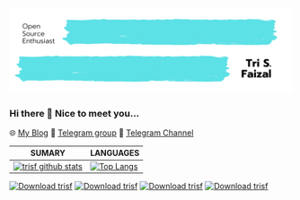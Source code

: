 <img src="https://raw.githubusercontent.com/trisfaizal/trisfaizal/master/banner.png"/>

### Hi there 👋 Nice to meet you... 

🌐 [My Blog](https://trisf.my.id) 💬 [Telegram group](https://t.me/dauntlessfaction) 🔭 [Telegram Channel](https://t.me/trisfproject)

| **SUMARY**                                                                                                                                              | **LANGUAGES**                                                                                                                                         |
| ------------------------------------------------------------------------------------------------------------------------------------------------------- | ----------------------------------------------------------------------------------------------------------------------------------------------------- |
| [![trisf github stats](https://github-readme-stats.vercel.app/api?username=trisfaizal&show_icons=true)](https://github.com/trisfaizal/github-readme-stats) | [![Top Langs](https://github-readme-stats.vercel.app/api/top-langs/?username=trisfaizal&layout=compact)](https://github.com/trisfaizal/github-readme-stats) |

[![Download trisf](https://img.shields.io/sourceforge/dt/trisf.svg)](https://sourceforge.net/projects/trisf/files/) 
[![Download trisf](https://img.shields.io/sourceforge/dm/trisf.svg)](https://sourceforge.net/projects/trisf/files/) 
[![Download trisf](https://img.shields.io/sourceforge/dw/trisf.svg)](https://sourceforge.net/projects/trisf/files/)
[![Download trisf](https://img.shields.io/sourceforge/dd/trisf.svg)](https://sourceforge.net/projects/trisf/files/)

<!--
**trisfaizal/trisfaizal** is a ✨ _special_ ✨ repository because its `README.md` (this file) appears on your GitHub profile.

Here are some ideas to get you started:

- 🔭 I’m currently working on ...
- 🌱 I’m currently learning ...
- 👯 I’m looking to collaborate on ...
- 🤔 I’m looking for help with ...
- 💬 Ask me about ...
- 📫 How to reach me: ...
- 😄 Pronouns: ...
- ⚡ Fun fact: ...
-->
